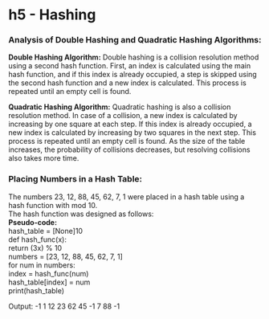 # h5 - Hashing

<h3> Analysis of Double Hashing and Quadratic Hashing Algorithms: </h3>
<b>Double Hashing Algorithm:</b>
Double hashing is a collision resolution method using a second hash function. First, an index is calculated using the main hash function, and if this index is already occupied, a step is skipped using the second hash function and a new index is calculated. This process is repeated until an empty cell is found.

<b>Quadratic Hashing Algorithm:</b>
Quadratic hashing is also a collision resolution method. In case of a collision, a new index is calculated by increasing by one square at each step. If this index is already occupied, a new index is calculated by increasing by two squares in the next step. This process is repeated until an empty cell is found. As the size of the table increases, the probability of collisions decreases, but resolving collisions also takes more time.

<h3>Placing Numbers in a Hash Table:</h3>
The numbers 23, 12, 88, 45, 62, 7, 1 were placed in a hash table using a hash function with mod 10.</br>
The hash function was designed as follows:</br>
<b>Pseudo-code:</b></br>
hash_table = [None]10 </br>
def hash_func(x): </br>
return (3x) % 10 </br>
numbers = [23, 12, 88, 45, 62, 7, 1] </br>
for num in numbers: </br>
index = hash_func(num) </br>
hash_table[index] = num </br>
print(hash_table) </br>

Output: -1 1 12 23 62 45 -1 7 88 -1